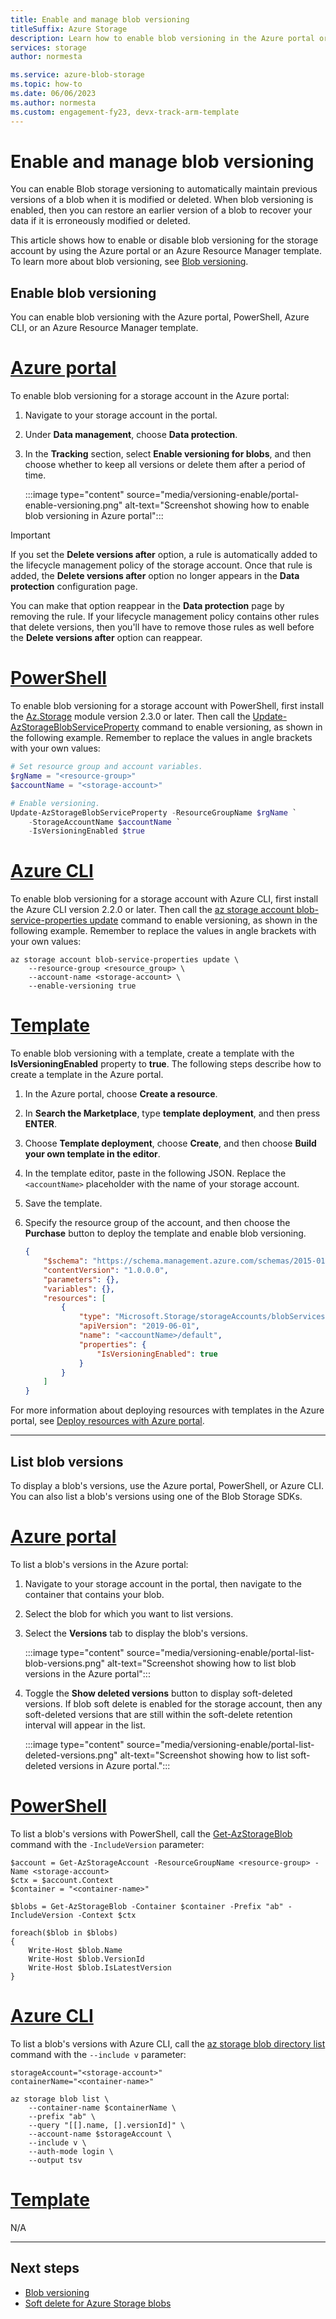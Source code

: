 ```yaml
---
title: Enable and manage blob versioning
titleSuffix: Azure Storage
description: Learn how to enable blob versioning in the Azure portal or by using an Azure Resource Manager template.
services: storage
author: normesta

ms.service: azure-blob-storage
ms.topic: how-to
ms.date: 06/06/2023
ms.author: normesta
ms.custom: engagement-fy23, devx-track-arm-template
---
```


# Enable and manage blob versioning

You can enable Blob storage versioning to automatically maintain previous versions of a blob when it is modified or deleted. When blob versioning is enabled, then you can restore an earlier version of a blob to recover your data if it is erroneously modified or deleted.

This article shows how to enable or disable blob versioning for the storage account by using the Azure portal or an Azure Resource Manager template. To learn more about blob versioning, see [Blob versioning](versioning-overview.md).

## Enable blob versioning

You can enable blob versioning with the Azure portal, PowerShell, Azure CLI, or an Azure Resource Manager template.

# [Azure portal](#tab/portal)

To enable blob versioning for a storage account in the Azure portal:

1. Navigate to your storage account in the portal.
2. Under **Data management**, choose **Data protection**.
3. In the **Tracking** section, select **Enable versioning for blobs**, and then choose whether to keep all versions or delete them after a period of time.

    :::image type="content" source="media/versioning-enable/portal-enable-versioning.png" alt-text="Screenshot showing how to enable blob versioning in Azure portal":::

> [!IMPORTANT]
> If you set the **Delete versions after** option, a rule is automatically added to the lifecycle management policy of the storage account. Once that rule is added, the **Delete versions after** option no longer appears in the **Data protection** configuration page. 
>
> You can make that option reappear in the **Data protection** page by removing the rule. If your lifecycle management policy contains other rules that delete versions, then you'll have to remove those rules as well before the **Delete versions after** option can reappear.

# [PowerShell](#tab/powershell)

To enable blob versioning for a storage account with PowerShell, first install the [Az.Storage](https://www.powershellgallery.com/packages/Az.Storage) module version 2.3.0 or later. Then call the [Update-AzStorageBlobServiceProperty](/powershell/module/az.storage/update-azstorageblobserviceproperty) command to enable versioning, as shown in the following example. Remember to replace the values in angle brackets with your own values:

```powershell
# Set resource group and account variables.
$rgName = "<resource-group>"
$accountName = "<storage-account>"

# Enable versioning.
Update-AzStorageBlobServiceProperty -ResourceGroupName $rgName `
    -StorageAccountName $accountName `
    -IsVersioningEnabled $true
```

# [Azure CLI](#tab/azure-cli)

To enable blob versioning for a storage account with Azure CLI, first install the Azure CLI version 2.2.0 or later. Then call the [az storage account blob-service-properties update](/cli/azure/storage/account/blob-service-properties#az-storage-account-blob-service-properties-update) command to enable versioning, as shown in the following example. Remember to replace the values in angle brackets with your own values:

```azurecli
az storage account blob-service-properties update \
    --resource-group <resource_group> \
    --account-name <storage-account> \
    --enable-versioning true
```

# [Template](#tab/template)

To enable blob versioning with a template, create a template with the **IsVersioningEnabled** property to **true**. The following steps describe how to create a template in the Azure portal.

1. In the Azure portal, choose **Create a resource**.
1. In **Search the Marketplace**, type **template deployment**, and then press **ENTER**.
1. Choose **Template deployment**, choose **Create**, and then choose **Build your own template in the editor**.
1. In the template editor, paste in the following JSON. Replace the `<accountName>` placeholder with the name of your storage account.
1. Save the template.
1. Specify the resource group of the account, and then choose the **Purchase** button to deploy the template and enable blob versioning.

    ```json
    {
        "$schema": "https://schema.management.azure.com/schemas/2015-01-01/deploymentTemplate.json#",
        "contentVersion": "1.0.0.0",
        "parameters": {},
        "variables": {},
        "resources": [
            {
                "type": "Microsoft.Storage/storageAccounts/blobServices",
                "apiVersion": "2019-06-01",
                "name": "<accountName>/default",
                "properties": {
                    "IsVersioningEnabled": true
                }
            }
        ]
    }
    ```

For more information about deploying resources with templates in the Azure portal, see [Deploy resources with Azure portal](../../azure-resource-manager/templates/deploy-portal.md).

---

## List blob versions

To display a blob's versions, use the Azure portal, PowerShell, or Azure CLI. You can also list a blob's versions using one of the Blob Storage SDKs.

# [Azure portal](#tab/portal)

To list a blob's versions in the Azure portal:

1. Navigate to your storage account in the portal, then navigate to the container that contains your blob.
1. Select the blob for which you want to list versions.
1. Select the **Versions** tab to display the blob's versions.

    :::image type="content" source="media/versioning-enable/portal-list-blob-versions.png" alt-text="Screenshot showing how to list blob versions in the Azure portal":::

1. Toggle the **Show deleted versions** button to display soft-deleted versions. If blob soft delete is enabled for the storage account, then any soft-deleted versions that are still within the soft-delete retention interval will appear in the list.

    :::image type="content" source="media/versioning-enable/portal-list-deleted-versions.png" alt-text="Screenshot showing how to list soft-deleted versions in Azure portal.":::

# [PowerShell](#tab/powershell)

To list a blob's versions with PowerShell, call the [Get-AzStorageBlob](/powershell/module/az.storage/get-azstorageblob) command with the `-IncludeVersion` parameter:

```azurepowershell
$account = Get-AzStorageAccount -ResourceGroupName <resource-group> -Name <storage-account>
$ctx = $account.Context
$container = "<container-name>"

$blobs = Get-AzStorageBlob -Container $container -Prefix "ab" -IncludeVersion -Context $ctx

foreach($blob in $blobs)
{
    Write-Host $blob.Name
    Write-Host $blob.VersionId
    Write-Host $blob.IsLatestVersion
}
```

# [Azure CLI](#tab/azure-cli)

To list a blob's versions with Azure CLI, call the [az storage blob directory list](/cli/azure/storage/blob/directory#az-storage-blob-directory-list) command with the `--include v` parameter:

```azurecli
storageAccount="<storage-account>"
containerName="<container-name>"

az storage blob list \
    --container-name $containerName \
    --prefix "ab" \
    --query "[[].name, [].versionId]" \
    --account-name $storageAccount \
    --include v \
    --auth-mode login \
    --output tsv 
```

# [Template](#tab/template)

N/A

---

## Next steps

- [Blob versioning](versioning-overview.md)
- [Soft delete for Azure Storage blobs](./soft-delete-blob-overview.md)
